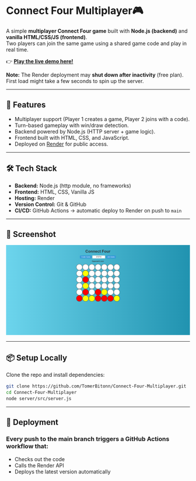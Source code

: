 # Connect Four Multiplayer🎮 

A simple **multiplayer Connect Four game** built with **Node.js (backend)** and **vanilla HTML/CSS/JS (frontend)**.  
Two players can join the same game using a shared game code and play in real time.

👉 **[Play the live demo here!](https://connect-four-multiplayer.onrender.com/)**

**Note:** The Render deployment may **shut down after inactivity** (free plan).  
First load might take a few seconds to spin up the server.

---

## 🚀 Features
- Multiplayer support (Player 1 creates a game, Player 2 joins with a code).
- Turn-based gameplay with win/draw detection.
- Backend powered by Node.js (HTTP server + game logic).
- Frontend built with HTML, CSS, and JavaScript.
- Deployed on [Render](https://render.com) for public access.

---

## 🛠️ Tech Stack
- **Backend:** Node.js (http module, no frameworks)
- **Frontend:** HTML, CSS, Vanilla JS
- **Hosting:** Render
- **Version Control:** Git & GitHub
- **CI/CD:** GitHub Actions → automatic deploy to Render on push to `main`

---

## 📸 Screenshot
![Game Screenshot](assets/connect-four-screenshot.png)

---

## 📦 Setup Locally
Clone the repo and install dependencies:

```bash
git clone https://github.com/TomerBitonn/Connect-Four-Multiplayer.git
cd Connect-Four-Multiplayer
node server/src/server.js
```

---

## 🔄 Deployment
### Every push to the main branch triggers a GitHub Actions workflow that:

- Checks out the code
- Calls the Render API
- Deploys the latest version automatically
